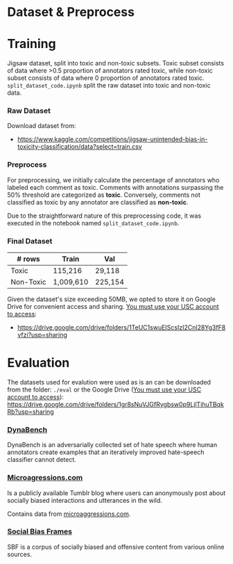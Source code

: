 # Dataset & Preprocess

# Training
Jigsaw dataset, split into toxic and non-toxic subsets. Toxic subset consists of data where >0.5 proportion of annotators rated toxic, while non-toxic subset consists of data where 0 proportion of annotators rated toxic. `split_dataset_code.ipynb` split the raw dataset into toxic and non-toxic data.

### Raw Dataset

Download dataset from:
- https://www.kaggle.com/competitions/jigsaw-unintended-bias-in-toxicity-classification/data?select=train.csv

### Preprocess

For preprocessing, we initially calculate the percentage of annotators who labeled each comment as toxic. Comments with annotations surpassing the 50% threshold are categorized as **toxic**. Conversely, comments not classified as toxic by any annotator are classified as **non-toxic**.

Due to the straightforward nature of this preprocessing code, it was executed in the notebook named `split_dataset_code.ipynb`.

### Final Dataset


|   # rows   | Train   | Val     |
|------------|---------|---------|
| Toxic      |  115,216 | 29,118  |
| Non-Toxic  |  1,009,610 | 225,154 |

Given the dataset's size exceeding 50MB, we opted to store it on Google Drive for convenient access and sharing. <ins>You must use your USC account to access</ins>:

- https://drive.google.com/drive/folders/1TeUC1swuEIScsIzI2Cnl28Yg3fF8vfzi?usp=sharing

# Evaluation
The datasets used for evalution were used as is an can be downloaded from the folder: `./eval` or the Google Drive (<ins>You must use your USC account to access</ins>): https://drive.google.com/drive/folders/1gr8sNuVJGfRygbsw0p9LjlTihuTBqkRb?usp=sharing

### <ins> DynaBench </ins>

DynaBench is an adversarially collected set of hate speech where human annotators create examples that an iteratively improved hate-speech classifier cannot detect.

### <ins> Microagressions.com</ins>

Is a publicly available Tumblr blog where users can anonymously post about socially biased interactions and utterances in the wild.

Contains data from [microaggressions.com](microaggressions.com).

### <ins> Social Bias Frames </ins>
SBF is a corpus of socially biased and offensive content from various online sources.